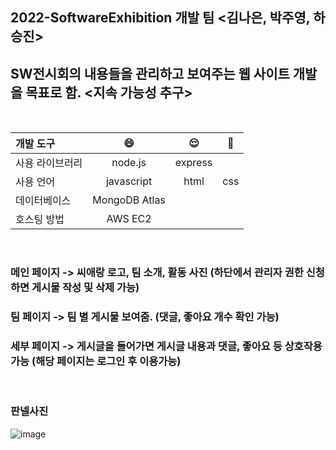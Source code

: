 ## 2022-SoftwareExhibition 개발 팀 <김나은, 박주영, 하승진>

## SW전시회의 내용들을 관리하고 보여주는 웹 사이트 개발을 목표로 함. <지속 가능성 추구>
<br>

개발 도구 |😄 |😌 |🥶 |
|:--- | :---: | :---: | :---: | 
| 사용 라이브러리  |  node.js    | express | 
| 사용 언어   | javascript | html | css | 
| 데이터베이스 | MongoDB Atlas| | | | |
| 호스팅 방법 | AWS EC2 | | | | |

<br>

### 메인 페이지 -> 씨애랑 로고, 팀 소개, 활동 사진 (하단에서 관리자 권한 신청하면 게시물 작성 및 삭제 가능)
### 팀 페이지 -> 팀 별 게시물 보여줌. (댓글, 좋아요 개수 확인 가능)
### 세부 페이지 -> 게시글을 들어가면 게시글 내용과 댓글, 좋아요 등 상호작용 가능 (해당 페이지는 로그인 후 이용가능)

<br>

### 판넬사진
![image](https://user-images.githubusercontent.com/52206904/202366433-26452c38-33fe-44ef-bbff-d74281d9bc6b.png)


